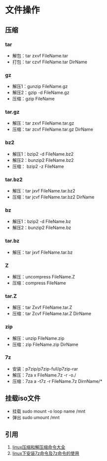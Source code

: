 # 文件操作
## 压缩
### tar
* 解包：tar zxvf FileName.tar
* 打包：tar czvf FileName.tar DirName
### gz
* 解压1：gunzip FileName.gz
* 解压2：gzip -d FileName.gz
* 压缩：gzip FileName
### tar.gz
* 解压：tar zxvf FileName.tar.gz
* 压缩：tar zcvf FileName.tar.gz DirName
### bz2
* 解压1：bzip2 -d FileName.bz2
* 解压2：bunzip2 FileName.bz2
* 压缩： bzip2 -z FileName
### tar.bz2
* 解压：tar jxvf FileName.tar.bz2
* 压缩：tar jcvf FileName.tar.bz2 DirName
### bz
* 解压1：bzip2 -d FileName.bz
* 解压2：bunzip2 FileName.bz
### tar.bz
* 解压：tar jxvf FileName.tar.bz
### Z
* 解压：uncompress FileName.Z
* 压缩：compress FileName
### tar.Z
* 解压：tar Zxvf FileName.tar.Z
* 压缩：tar Zcvf FileName.tar.Z DirName
### zip
* 解压：unzip FileName.zip
* 压缩：zip FileName.zip DirName
### 7z
* 安装：p7zip/p7zip-full/p7zip-rar
* 解压：7za x FileName.7z -r -o./
* 压缩：7za a -t7z -r FileName.7z DirnName/*
## 挂载iso文件
* 挂载 sudo mount -o loop name /mnt
* 弹出 sudo umount /mnt

## 引用
1. [linux压缩和解压缩命令大全](https://jingyan.baidu.com/article/6d704a13f9981a28da51ca70.html)
2. [linux下安装7z命令及7z命令的使用](https://www.cnblogs.com/yiwd/p/3649094.html)
